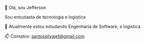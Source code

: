 👋 Olá, sou Jefferson

Sou entuziasta de tecnologia e logistica

🌱 Atualmente estou estudando Engenharia de Software, e logistica

📫 Contatos: santossilvaje1@gmail.com

